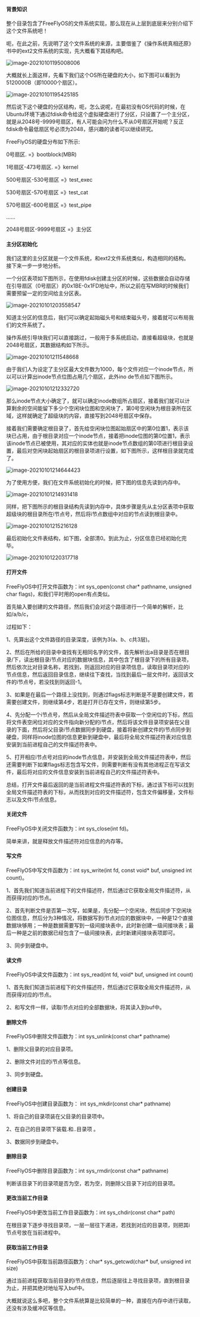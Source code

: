 #### 背景知识

整个目录包含了FreeFlyOS的文件系统实现，那么现在从上层到底层来分别介绍下这个文件系统吧！

呃，在此之前，先说明了这个文件系统的来源，主要借鉴了《操作系统真相还原》书中的ext2文件系统的实现，先大概看下其结构吧。

![image-20210101195008006](readme.assets/image-20210101195008006.png)

大概就长上面这样，先看下我们这个OS所在硬盘的大小，如下图可以看到为5120000B（即10000个扇区）。

![image-20210101195425185](readme.assets/image-20210101195425185.png)

然后说下这个硬盘的分区结构，呃，怎么说呢，在最初没有OS代码的时候，在Ubuntu环境下通过fdisk命令给这个虚拟硬盘进行了分区，只设置了一个主分区，就是从2048号-9999号扇区，有人可能会问为什么不从0号扇区开始呢？反正fdisk命令最低扇区号必须为2048，感兴趣的读者可以继续研究。

FreeFlyOS的硬盘分布如下所示:

0号扇区.                            =》bootblock(MBR)

1号扇区-473号扇区.         =》kernel

500号扇区-530号扇区      =》test_exec

530号扇区-570号扇区      =》test_cat

570号扇区-600号扇区      =》test_pipe

......

2048号扇区-9999号扇区  =》主分区

#### 主分区初始化

我们这里的主分区就是一个文件系统，和ext2文件系统类似，构造相同的结构。接下来一步一步地分析。

一个分区表项如下图所示，在使用fdisk创建主分区的时候，这些数据会自动存储在引导扇区（0号扇区）的0x1BE-0x1FD地址中，所以之前在写MBR的时候我们需要预留一定的空间给主分区表。

![image-20210101203558547](readme.assets/image-20210101203558547.png)

知道主分区的信息后，我们可以确定起始磁头号和结束磁头号，接着就可以布局我们的文件系统了。

操作系统引导块我们可以直接跳过，一般用于多系统启动，直接看超级块，也就是2048号扇区，其数据结构如下所示。

![image-20210101211548668](readme.assets/image-20210101211548668.png)

由于我们人为设定了主分区最大文件数为1000，每个文件对应一个inode节点，所以可以计算出inode节点位图占用几个扇区，此外ino de节点如下图所示。

![image-20210101212332720](readme.assets/image-20210101212332720.png)

那么inode节点大小确定了，就可以确定inode数组所占扇区，接着我们就可以计算剩余的空间能留下多少个空闲块位图和空闲块了，第0号空闲块为根目录所在区域，这样就确定了超级块的内容，直接写到2048号扇区中保存。

接着我们需要确定根目录了，首先给空闲块位图起始扇区中的第0位置1，表示该块已占用，由于根目录对应一个inode节点，接着把inode位图的第0位置1，表示该inode节点已被使用，其对应的实体也就是inode节点数组的第0项进行根目录设置，最后对空闲块起始扇区的根目录项进行设置，如下图所示，这样根目录就完成了。

![image-20210101214644423](readme.assets/image-20210101214644423.png)

为了使用方便，我们在文件系统初始化的时候，把下图的信息先读到内存中。

![image-20210101214931418](readme.assets/image-20210101214931418.png)

同样，把下图所示的根目录结构先读到内存中，具体步骤是先从主分区表项中获取超级块的根目录所在i节点号，然后将i节点数组中对应的节点读到根目录中。

![image-20210101215216128](readme.assets/image-20210101215216128.png)

最后初始化文件表结构，如下图，全部清0。到此为止，分区信息已经初始化完毕。

![image-20210101220317718](readme.assets/image-20210101220317718.png)

#### 打开文件

FreeFlyOS中打开文件函数为：int sys_open(const char* pathname, unsigned char flags)，和我们平时用的open有点类似。

首先输入要创建的文件路径，然后我们会对这个路径进行一个简单的解析，比如/a/b/c，

过程如下：

1、先算出这个文件路径的目录深度，该例为3(a、b、c共3层)。

2、然后在所给的目录中查找有无相同名字的文件，首先解析出a目录是否在根目录/下，读出根目录i节点对应的数据块信息，其中包含了根目录下的所有目录项，然后依次比对目录名称，若找到，则返回对应的目录项信息，读取目录项对应的i节点信息，然后返回目录信息，继续往下查找，当找到最后一层文件时，返回该文件的i节点号，若没找到则返回-1。

3、如果是在最后一个路径上没找到，则通过flags标志判断是不是要创建文件，若需要创建文件，则继续第4步，若是打开已存在文件，则继续第5步。

4、先分配一个i节点号，然后从全局文件描述符表中获取一个空闲位的下标，然后将文件表空闲位对应的文件指向新分配的i节点，然后将该文件目录项安装在父目录的下面，然后将父目录i节点数据同步到硬盘，接着将新创建文件的i节点同步到硬盘，同样将inode位图的信息更新到硬盘中，最后将全局文件描述符表对应信息安装到当前进程自己的文件描述符表中。

5、打开相应i节点号对应的inode节点信息，并安装到全局文件描述符表中，然后还需要判断下如果flags标志包含写文件，则需要判断有没有其他进程正在写该文件，最后将对应的文件信息安装到当前进程自己的文件描述符表中。

总结，打开文件最后返回的是当前进程文件描述符表的下标，通过该下标可以找到全局文件描述符表的下标，从而找到对应的文件描述符，包含文件偏移量，文件标志以及文件i节点信息。

#### 关闭文件

FreeFlyOS中关闭文件函数为：int sys_close(int fd)。

简单来讲，就是释放文件描述符对应信息的内存等。

#### 写文件

FreeFlyOS中写文件函数为：int sys_write(int fd, const void* buf, unsigned int count)。

1、首先我们知道当前进程下的文件描述符，然后通过它获取全局文件描述符，从而获得对应的i节点。

2、首先判断文件是否第一次写，如果是，先分配一个空闲块，然后同步下空闲块位图信息，然后分为3种情况，将数据写到i节点对应的数据块中，一种是12个直接数据块够用；一种是数据需要写到一级间接块表中，此时新创建一级间接块表；最后一种是之前的数据已经包含了一级间接块表，此时新建间接块表项即可。

3、同步到硬盘中。

#### 读文件

FreeFlyOS中读文件函数为：int sys_read(int fd, void* buf, unsigned int count)

1、首先我们知道当前进程下的文件描述符，然后通过它获取全局文件描述符，从而获得对应的i节点。

2、和写文件一样，读取i节点对应的全部数据块，将其读入到buf中。

#### 删除文件

FreeFlyOS中删除文件函数为：int sys_unlink(const char* pathname) 

1、删除父目录的对应目录项。

2、删除文件对应的i节点等信息。

3、同步到硬盘。

#### 创建目录

FreeFlyOS中创建目录函数为： int sys_mkdir(const char* pathname)

1、将自己的目录项装在父目录的目录项中。

2、在自己的目录项下装载.和..目录项 。

3、数据同步到硬盘中。

#### 删除目录

FreeFlyOS中删除目录函数为：int sys_rmdir(const char* pathname)

判断该目录下的目录项是否为空，若为空，则删除父目录下对应的目录项。

#### 更改当前工作目录

FreeFlyOS中更改当前工作目录函数为：int sys_chdir(const char* path)

在根目录下逐步寻找目录项，一层一层往下递进，若找到对应的目录项，则把其i节点号放在当前进程中。

#### 获取当前工作目录

FreeFlyOS中获取当前路径函数为：char* sys_getcwd(char* buf, unsigned int size)

通过当前进程获取当前目录的i节点信息，然后逐层往上寻找目录项，直到根目录为止，并把其绝对地址写入buf中。



大概就说这么多吧，整个文件系统算是比较简单的一种，直接在内存中进行读取，还没有涉及缓冲区等信息。